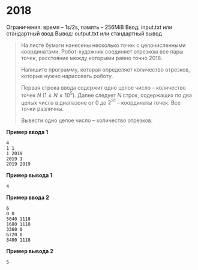 # 2018

Ограничения: время – 1s/2s, память – 256MiB Ввод: input.txt или стандартный ввод Вывод: output.txt или стандартный вывод

> На листе бумаги нанесены несколько точек с целочисленными координатами. Робот-художник соединяет отрезком все пары точек, расстояние между которыми равно точно 2018.
>
> Напишите программу, которая определяет количество отрезков, которые нужно нарисовать роботу.
>
> Первая строка ввода содержит одно целое число – количество точек $N$ $(1 ≤ N ≤ 10^5)$. Далее следует $N$ строк, содержащих по два целых числа в диапазоне от $0$ до $2^31$ – координаты точек. Все точки различны.
>
> Вывести одно целое число – количество отрезков.

**Пример ввода 1**
```
4
1 1
1 2019
2019 1
2019 2019
```
**Пример вывода 1**
```
4
```
**Пример ввода 2**
```
6
0 0
5040 1118
1680 1118
3360 0
6720 0
8400 1118
```
**Пример вывода 2**
```
5
```
